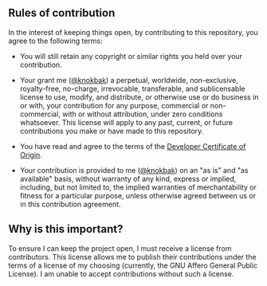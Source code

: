## Rules of contribution
In the interest of keeping things open, by contributing to this repository, 
you agree to the following terms:

- You will still retain any copyright or similar rights you held over your 
contribution.

- Your grant me ([@knokbak](https://github.com/knokbak)) a perpetual, 
worldwide, non-exclusive, royalty-free, no-charge, irrevocable, transferable, 
and sublicensable license to use, modify, and distribute, or otherwise use or 
do business in or with, your contribution for any purpose, commercial or non- 
commercial, with or without attribution, under zero conditions whatsoever. 
This license will apply to any past, current, or future contributions you make 
or have made to this repository.

- You have read and agree to the terms of the 
[Developer Certificate of Origin](https://developercertificate.org/).

- Your contribution is provided to me ([@knokbak](https://github.com/knokbak)) 
on an "as is" and "as available" basis, without warranty of any kind, express 
or implied, including, but not limited to, the implied warranties of 
merchantability or fitness for a particular purpose, unless otherwise agreed 
between us or in this contribution agreement.

## Why is this important?
To ensure I can keep the project open, I must receive a license from 
contributors. This license allows me to publish their contributions under the 
terms of a license of my choosing (currently, the GNU Affero General Public 
License). I am unable to accept contributions without such a license.
